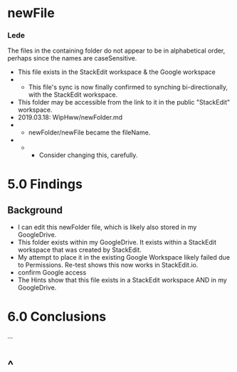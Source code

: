 # newFile

### Lede
The files in the containing folder do not appear to be in alphabetical order, perhaps since the names are caseSensitive.
* This file exists in the StackEdit workspace & the Google workspace
* * This file's sync is now finally confirmed to synching bi-directionally, with the StackEdit workspace.
* This folder may be accessible from the link to it in the public "StackEdit" workspace.
* 2019.03.18: WipHww/newFolder.md
* * newFolder/newFile became the fileName.
* * * Consider changing this, carefully.

# 5.0 Findings

## Background

* I can edit this newFolder file, which is likely also stored in my GoogleDrive.
* This folder exists within my GoogleDrive.  It exists within a StackEdit workspace that was created by StackEdit.
* My attempt to place it in the existing Google Workspace likely failed due to Permissions.  Re-test shows this now works in StackEdit.io.
* confirm Google access
* The Hints show that this file exists in a StackEdit workspace AND in my GoogleDrive.

# 6.0 Conclusions

...


# ^


<!--stackedit_data:
eyJoaXN0b3J5IjpbLTkxODkyNjk5OSwtMTE2ODIwNTc5MCw3ND
MzMjA0NDYsMTQ3NTkxMTM1Niw2NzAzMTY2OTgsLTEwMTg5Njc0
MjYsLTExNjYxMTgwNDAsMjU0NzYwMzgwLC01OTEzMzI5OTUsNj
UxMzQ2OTkwLDk0MzQ2MzQxNiw0MzkzMjY2MDAsLTM0MTkzMjk2
NiwtMjc2NjMyOTUsLTIwNjgxMTUxMzUsLTE1OTM2OTAwMDQsMT
U3MzQ5Mzg3Ml19
-->
